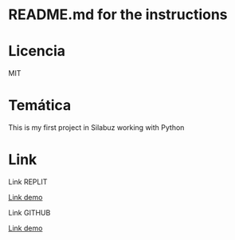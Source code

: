 # README.md for the instructions

# Licencia

MIT

# Temática

This is my first project in Silabuz working with Python

# Link

Link REPLIT

[Link demo](https://replit.com/@AlexanderCayro/Trivia-1-Alexander-Cayro)

Link GITHUB

[Link demo](https://github.com/reyalexander/Trivia-1--Alexander-Cayro)
